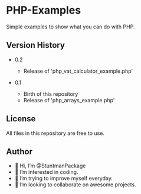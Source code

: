 # PHP-Examples
Simple examples to show what you can do with PHP.

## Version History
- 0.2
  - Release of 'php_vat_calculator_example.php'
  
- 0.1
  - Birth of this repository 
  - Release of 'php_arrays_example.php'
  
## License
All files in this repository are free to use.

## Author
- 👋  Hi, I’m @StuntmanPackage
- 👀  I’m interested in coding.
- 🌱  I’m trying to improve myself everyday.
- 💞️  I’m looking to collaborate on awesome projects.
